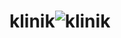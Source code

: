 # klinik![klinik](https://github.com/VINITCHAVDA/klinik/assets/146835471/6eb5bcea-3361-4c74-923f-78b0226a5a53)
